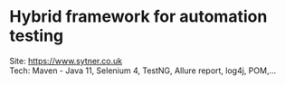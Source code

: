 # Hybrid framework for automation testing
Site: https://www.sytner.co.uk <br/>
Tech: Maven - Java 11, Selenium 4, TestNG, Allure report, log4j, POM,...
